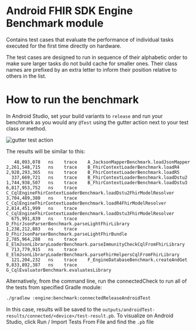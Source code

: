 # Android FHIR SDK Engine Benchmark module

Contains test cases that evaluate the performance of individual tasks executed for the first time directly on hardware. 

The test cases are designed to run in sequence of their alphabetic order to make sure larger tasks do not build cache for smaller ones. Their class names are prefixed by an extra letter to inform their position relative to others in the list.

# How to run the benchmark

In Android Studio, set your build variants to `release` and run your benchmark as you would any `@Test` using the gutter action next to your test class or method.

![gutter test action](https://developer.android.com/static/topic/performance/images/benchmark_images/microbenchmark_run.png)

The results will be similar to this:
```
   48,093,078   ns    trace    A_JacksonMapperBenchmark.loadJsonMapper
2,261,548,715   ns    trace    B_FhirContextLoaderBenchmark.loadR4
2,928,293,365   ns    trace    B_FhirContextLoaderBenchmark.loadR5
  337,669,721   ns    trace    B_FhirContextLoaderBenchmark.loadDstu2
1,744,938,507   ns    trace    B_FhirContextLoaderBenchmark.loadDstu3
6,817,953,752   ns    trace    C_CqlEngineFhirContextLoaderBenchmark.loadDstu2FhirModelResolver
3,704,489,380   ns    trace    C_CqlEngineFhirContextLoaderBenchmark.loadR4FhirModelResolver
2,814,451,999   ns    trace    C_CqlEngineFhirContextLoaderBenchmark.loadDstu3FhirModelResolver
  675,991,839   ns    trace    D_FhirJsonParserBenchmark.parseLightFhirLibrary
1,238,212,883   ns    trace    D_FhirJsonParserBenchmark.parseLightFhirBundle
2,785,964,288   ns    trace    E_ElmJsonLibraryLoaderBenchmark.parseImmunityCheckCqlFromFhirLibrary
  713,779,915   ns    trace    E_ElmJsonLibraryLoaderBenchmark.parseFhirHelpersCqlFromFhirLibrary
  121,204,232   ns    trace    F_EngineDatabaseBenchmark.createAndGet
9,833,892,387   ns    trace    G_CqlEvaluatorBenchmark.evaluatesLibrary
```

Alternatively, from the command line, run the connectedCheck to run all of the tests from specified Gradle module:

```bash
./gradlew :engine:benchmark:connectedReleaseAndroidTest
```

In this case, results will be saved to the `outputs/androidTest-results/connected/<device>/test-result.pb`. To visualize on Android Studio, click Run / Import Tests From File and find the `.pb` file